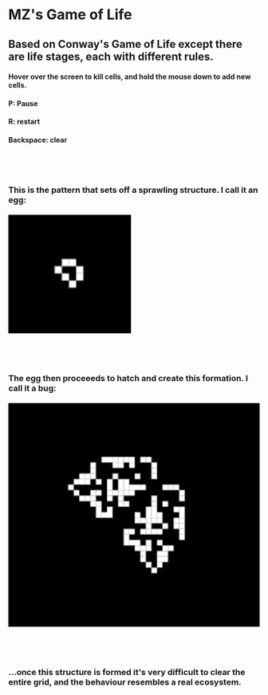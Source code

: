 # MZ's Game of Life

## Based on Conway's Game of Life except there are life stages, each with different rules.

#### Hover over the screen to kill cells, and hold the mouse down to add new cells.

#### P: Pause
#### R: restart
#### Backspace: clear
# 
###  <br>
### This is the pattern that sets off a sprawling structure. I call it an egg:
##### ![egg](resources/bug%20egg.png)
## <br>

### The egg then proceeeds to hatch and create this formation. I call it a bug:
##### ![hatching](resources/bug%20hatching.png)
## <br>
### ...once this structure is formed it's very difficult to clear the entire grid, and the behaviour resembles a real ecosystem.
